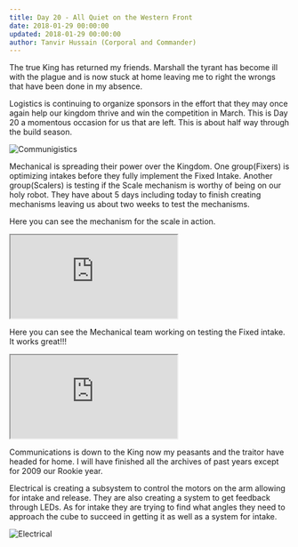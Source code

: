 ```yaml
---
title: Day 20 - All Quiet on the Western Front
date: 2018-01-29 00:00:00
updated: 2018-01-29 00:00:00
author: Tanvir Hussain (Corporal and Commander)
---
```


The true King has returned my friends. Marshall the tyrant has become ill with the plague and is now stuck at home leaving me to right the wrongs that have been done in my absence.

Logistics is continuing to organize sponsors in the effort that they may once again help our kingdom thrive and win the competition in March. This is Day 20 a momentous occasion for us that are left. This is about half way through the build season.

![Communigistics](/images/20180129/communigistics.jpg)

Mechanical is spreading their power over the Kingdom. One group(Fixers) is optimizing intakes before they fully implement the Fixed Intake. Another group(Scalers) is testing if the Scale mechanism is worthy of being on our holy robot. They have about 5 days including today to finish creating mechanisms leaving us about two weeks to test the mechanisms.

Here you can see the mechanism for the scale in action.

<div class="videowrapper">
  <iframe src="https://www.youtube.com/embed/qjU0sIeVgBc" allowfullscreen></iframe>
</div>

Here you can see the Mechanical team working on testing the Fixed intake. It works great!!!

<div class="videowrapper">
  <iframe src="https://www.youtube.com/embed/2dNZvUrMAvY" allowfullscreen></iframe>
</div>

Communications is down to the King now my peasants and the traitor have headed for home. I will have finished all the archives of past years except for 2009 our Rookie year.

Electrical is creating a subsystem to control the motors on the arm allowing for intake and release. They are also creating a system to get feedback through LEDs. As for intake they are trying to find what angles they need to approach the cube to succeed in getting it as well as a system for intake.

![Electrical](/images/20180129/electrical.jpg)
